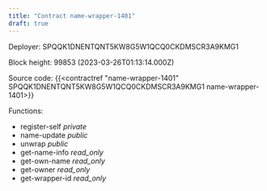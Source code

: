```yaml
---
title: "Contract name-wrapper-1401"
draft: true
---
```

Deployer: SPQQK1DNENTQNT5KW8G5W1QCQ0CKDMSCR3A9KMG1


 



Block height: 99853 (2023-03-26T01:13:14.000Z)

Source code: {{<contractref "name-wrapper-1401" SPQQK1DNENTQNT5KW8G5W1QCQ0CKDMSCR3A9KMG1 name-wrapper-1401>}}

Functions:

* register-self _private_
* name-update _public_
* unwrap _public_
* get-name-info _read_only_
* get-own-name _read_only_
* get-owner _read_only_
* get-wrapper-id _read_only_
